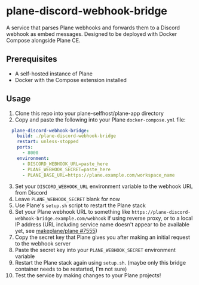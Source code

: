# plane-discord-webhook-bridge

A service that parses Plane webhooks and forwards them to a Discord webhook as embed messages.
Designed to be deployed with Docker Compose alongside Plane CE.

## Prerequisites

- A self-hosted instance of Plane
- Docker with the Compose extension installed

## Usage

1. Clone this repo into your plane-selfhost/plane-app directory
2. Copy and paste the following into your Plane `docker-compose.yml` file:
```yaml
  plane-discord-webhook-bridge:
    build: ./plane-discord-webhook-bridge
    restart: unless-stopped
    ports:
      - 8000
    environment:
      - DISCORD_WEBHOOK_URL=paste_here
      - PLANE_WEBHOOK_SECRET=paste_here
      - PLANE_BASE_URL=https://plane.example.com/workspace_name
```
3. Set your `DISCORD_WEBHOOK_URL` environment variable to the webhook URL from Discord
4. Leave `PLANE_WEBHOOK_SECRET` blank for now
5. Use Plane's `setup.sh` script to restart the Plane stack
6. Set your Plane webhook URL to something like `https://plane-discord-webhook-bridge.example.com/webhook` if using reverse proxy, or to a local IP address (URL including service name doesn't appear to be available yet, see [makeplane/plane #7555](https://github.com/makeplane/plane/issues/7555))
7. Copy the secret key that Plane gives you after making an initial request to the webhook server
8. Paste the secret key into your `PLANE_WEBHOOK_SECRET` environment variable
9. Restart the Plane stack again using `setup.sh`. (maybe only this bridge container needs to be restarted, I'm not sure)
10. Test the service by making changes to your Plane projects!
